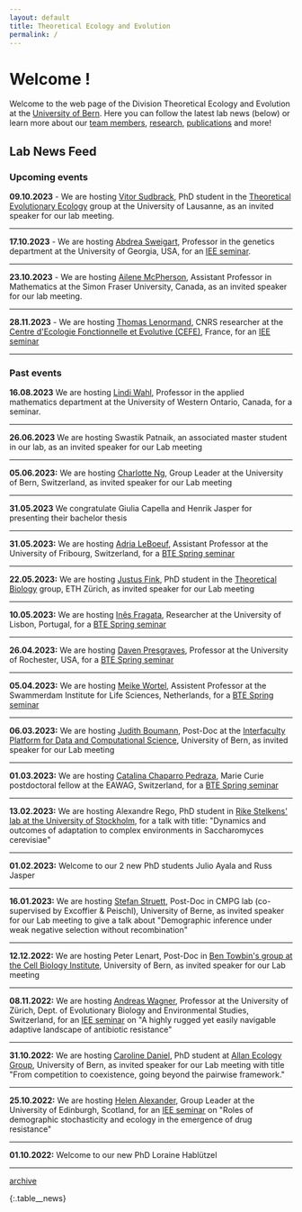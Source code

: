 ```yaml
---
layout: default
title: Theoretical Ecology and Evolution
permalink: /
---
```

# Welcome !

Welcome to the web page of the Division Theoretical Ecology and Evolution at the [University of Bern](http://www.thee.iee.unibe.ch/index_eng.html). Here you can follow the latest lab news (below) or learn more about our [team members](https://banklab.github.io/people/), [research](https://banklab.github.io/research/), [publications](https://banklab.github.io/publications/) and more!

## Lab News Feed


### Upcoming events

**09.10.2023** - We are hosting [Vitor Sudbrack](http://sudbrack.me/), PhD student in the [Theoretical Evolutionary Ecology](https://lab-mullon.github.io/index.html) group at the University of Lausanne, as an invited speaker for our lab meeting.

---

**17.10.2023** - We are hosting [Abdrea Sweigart](http://sweigartlab.genetics.uga.edu/), Professor in the genetics department at the University of Georgia, USA, for an [IEE seminar](https://www.iee.unibe.ch/studies/lecture_series_in_ecology_and_evolution/index_eng.html).

---

**23.10.2023** - We are hosting [Ailene McPherson](https://amacp.github.io/), Assistant Professor in Mathematics at the Simon Fraser University, Canada, as an invited speaker for our lab meeting.

---

**28.11.2023** - We are hosting [Thomas Lenormand](https://www.cefe.cnrs.fr/fr/recherche/ee/gee/800-c/193-thomas-lenormand), CNRS researcher at the [Centre d'Ecologie Fonctionnelle et Evolutive (CEFE)](https://www.cefe.cnrs.fr/en/), France, for an [IEE seminar](https://www.iee.unibe.ch/studies/lecture_series_in_ecology_and_evolution/index_eng.html)

---

### Past events

**16.08.2023** We are hosting [Lindi Wahl](https://publish.uwo.ca/~lwahl/), Professor in the applied mathematics department at the University of Western Ontario, Canada, for a seminar.

---

**26.06.2023** We are hosting Swastik Patnaik, an associated master student in our lab, as an invited speaker for our Lab meeting

---

**05.06.2023:** We are hosting [Charlotte Ng](https://www.dbmr.unibe.ch/research/personenpool_programs_and_indie_groups/oncogenomics/dr_ng_charlotte_kiu_yan/index_eng.html), Group Leader at the University of Bern, Switzerland, as invited speaker for our Lab meeting

---

**31.05.2023** We congratulate Giulia Capella and Henrik Jasper for presenting their bachelor thesis

---

**31.05.2023:** We are hosting [Adria LeBoeuf](https://www.unifr.ch/bio/en/groups/leboeuf-group/), Assistant Professor at the University of Fribourg, Switzerland, for a [BTE Spring seminar](https://www.iee.unibe.ch/studies/lecture_series_in_behavioral_theoretical_and_evolutionary_biology/index_eng.html)

---

**22.05.2023:** We are hosting [Justus Fink](https://scholar.google.ch/citations?user=--24NSEAAAAJ&hl=en&oi=ao), PhD student in the [Theoretical Biology](https://tb.ethz.ch/) group, ETH Zürich, as invited speaker for our Lab meeting 

---

**10.05.2023:** We are hosting [Inês Fragata](https://ce3c.ciencias.ulisboa.pt/member/inesfragata), Researcher at the University of Lisbon, Portugal, for a [BTE Spring seminar](https://www.iee.unibe.ch/studies/lecture_series_in_behavioral_theoretical_and_evolutionary_biology/index_eng.html)

---

**26.04.2023:** We are hosting [Daven Presgraves](https://www.sas.rochester.edu/bio/people/faculty/presgraves_daven/), Professor at the University of Rochester, USA, for a [BTE Spring seminar](https://www.iee.unibe.ch/studies/lecture_series_in_behavioral_theoretical_and_evolutionary_biology/index_eng.html)

---

**05.04.2023:** We are hosting [Meike Wortel](https://www.uva.nl/en/profile/w/o/m.t.wortel/m.t.wortel.html?cb), Assistent Professor at the Swammerdam Institute for Life Sciences, Netherlands, for a [BTE Spring seminar](https://www.iee.unibe.ch/studies/lecture_series_in_behavioral_theoretical_and_evolutionary_biology/index_eng.html)

---

**06.03.2023:** We are hosting [Judith Boumann](https://www.ispm.unibe.ch/about_us/staff/bouman_judith/index_eng.html), Post-Doc at the [Interfaculty Platform for Data and Computational Science](https://www.ispm.unibe.ch/research/research_groups_and_themes/input/index_eng.html), University of Bern, as invited speaker for our Lab meeting

---

**01.03.2023:** We are hosting [Catalina Chaparro Pedraza](https://www.eawag.ch/en/about-us/portrait/organisation/staff/profile/catalina-chaparro-pedraza/show/), Marie Curie postdoctoral fellow at the EAWAG, Switzerland, for a [BTE Spring seminar](https://www.iee.unibe.ch/studies/lecture_series_in_behavioral_theoretical_and_evolutionary_biology/index_eng.html)

---

**13.02.2023:** We are hosting Alexandre Rego, PhD student in [Rike Stelkens' lab at the University of Stockholm](https://stelkenslab.com/people/), for a talk with title: "Dynamics and outcomes of adaptation to complex environments in Saccharomyces cerevisiae"

---

**01.02.2023:** Welcome to our 2 new PhD students Julio Ayala and Russ Jasper

---

**16.01.2023:** We are hosting [Stefan Struett](https://www.cmpg.iee.unibe.ch/about_us/team/researchers/dr_struett_stefan/index_eng.html), Post-Doc in CMPG lab (co-supervised by Excoffier & Peischl), University of Berne, as invited speaker for our Lab meeting to give a talk about "Demographic inference under weak negative selection without recombination"

---

**12.12.2022:** We are hosting Peter Lenart, Post-Doc in [Ben Towbin's group at the Cell Biology Institute](https://www.towbinlab.org/), University of Bern, as invited speaker for our Lab meeting

---

**08.11.2022:** We are hosting [Andreas Wagner](https://www.ieu.uzh.ch/wagner/), Professor at the University of Zürich, Dept. of Evolutionary Biology
and Environmental Studies, Switzerland, for an [IEE seminar](https://www.iee.unibe.ch/studies/lecture_series_in_ecology_and_evolution/index_eng.html) on "A highly rugged yet easily navigable adaptive landscape of antibiotic resistance"

---

**31.10.2022:** We are hosting [Caroline Daniel](https://allanecology.com/about-us/people/caroline-daniel/), PhD student at [Allan Ecology Group](https://allanecology.com/), University of Bern, as invited speaker for our Lab meeting with title "From competition to coexistence, going beyond the pairwise framework."

---

**25.10.2022:** We are hosting [Helen Alexander](https://www.ed.ac.uk/biology/groups/alexander), Group Leader at the University of Edinburgh, Scotland, for an [IEE seminar](https://www.iee.unibe.ch/studies/lecture_series_in_ecology_and_evolution/index_eng.html) on "Roles of demographic stochasticity and ecology in the emergence of drug resistance"

---

**01.10.2022:** Welcome to our new PhD Loraine Hablützel

---

[archive](https://banklab.github.io/archive/)

{:.table__news}
